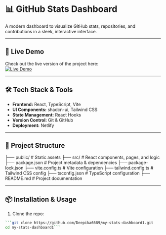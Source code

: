 # 📊 GitHub Stats Dashboard

A modern dashboard to visualize GitHub stats, repositories, and contributions in a sleek, interactive interface.

---

## 🚀 Live Demo
Check out the live version of the project here:  
[![Live Demo](https://img.shields.io/badge/Live-Demo-brightgreen)](https://my-stats-dashboard1.netlify.app)

---

## 🛠 Tech Stack & Tools
- **Frontend:** React, TypeScript, Vite  
- **UI Components:** shadcn-ui, Tailwind CSS  
- **State Management:** React Hooks  
- **Version Control:** Git & GitHub  
- **Deployment:** Netlify  

---

## 📁 Project Structure
├── public/ # Static assets
├── src/ # React components, pages, and logic
├── package.json # Project metadata & dependencies
├── package-lock.json
├── vite.config.ts # Vite configuration
├── tailwind.config.ts # Tailwind CSS config
├── tsconfig.json # TypeScript configuration
├── README.md # Project documentation

---

## 📦 Installation & Usage

1. Clone the repo:
```bash
```git clone https://github.com/Deepika6689/my-stats-dashboard1.git
cd my-stats-dashboard1```


